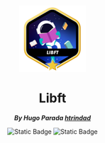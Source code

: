 <p align="center">
    <img src="imgs/libft.png" alt="42 Library"/>
</p>

<h1 align="center">Libft</h1>

<p align="center"><b><i>By Hugo Parada <a href="https://profile.intra.42.fr/users/htrindad">htrindad</a></i></b></p>

<p align="center"><img alt="Static Badge" src="https://img.shields.io/badge/NeoVim%20-%20Text%20Editor?style=plastic&logo=NeoVim&logoSize=500&label=Text%20Editor&color=light%20green" />
<img alt="Static Badge" src="https://img.shields.io/badge/GPL%20-%20License?style=plastic&logo=GNU&logoColor=red&logoSize=500&label=License&color=red" />
</p>
